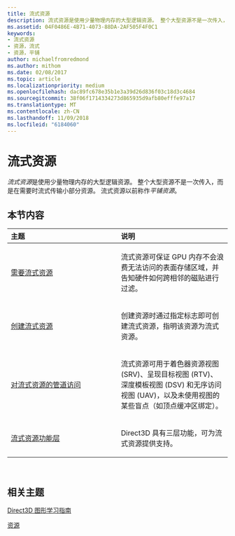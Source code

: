 ```yaml
---
title: 流式资源
description: 流式资源是使用少量物理内存的大型逻辑资源。 整个大型资源不是一次传入，而是在需要时流式传输小部分资源。 流式资源以前称作平铺资源。
ms.assetid: 04F0486E-4B71-4073-88DA-2AF505F4F0C1
keywords:
- 流式资源
- 资源，流式
- 资源，平铺
author: michaelfromredmond
ms.author: mithom
ms.date: 02/08/2017
ms.topic: article
ms.localizationpriority: medium
ms.openlocfilehash: dac89fc678e35b1e3a39d26d836f03c18d3c4684
ms.sourcegitcommit: 38f06f1714334273d865935d9afb80efffe97a17
ms.translationtype: MT
ms.contentlocale: zh-CN
ms.lasthandoff: 11/09/2018
ms.locfileid: "6184060"
---
```

# <a name="streaming-resources"></a>流式资源


*流式资源*是使用少量物理内存的大型逻辑资源。 整个大型资源不是一次传入，而是在需要时流式传输小部分资源。 流式资源以前称作*平铺资源*。

## <a name="span-idin-this-sectionspanin-this-section"></a><span id="in-this-section"></span>本节内容


<table>
<colgroup>
<col width="50%" />
<col width="50%" />
</colgroup>
<thead>
<tr class="header">
<th align="left">主题</th>
<th align="left">说明</th>
</tr>
</thead>
<tbody>
<tr class="odd">
<td align="left"><p><a href="the-need-for-streaming-resources.md">需要流式资源</a></p></td>
<td align="left"><p>流式资源可保证 GPU 内存不会浪费无法访问的表面存储区域，并告知硬件如何跨相邻的磁贴进行过滤。</p></td>
</tr>
<tr class="even">
<td align="left"><p><a href="creating-streaming-resources.md">创建流式资源</a></p></td>
<td align="left"><p>创建资源时通过指定标志即可创建流式资源，指明该资源为流式资源。</p></td>
</tr>
<tr class="odd">
<td align="left"><p><a href="pipeline-access-to-streaming-resources.md">对流式资源的管道访问</a></p></td>
<td align="left"><p>流式资源可用于着色器资源视图 (SRV)、呈现目标视图 (RTV)、深度模板视图 (DSV) 和无序访问视图 (UAV)，以及未使用视图的某些盲点（如顶点缓冲区绑定）。</p></td>
</tr>
<tr class="even">
<td align="left"><p><a href="streaming-resources-features-tiers.md">流式资源功能层</a></p></td>
<td align="left"><p>Direct3D 具有三层功能，可为流式资源提供支持。</p></td>
</tr>
</tbody>
</table>

 

## <a name="span-idrelated-topicsspanrelated-topics"></a><span id="related-topics"></span>相关主题


[Direct3D 图形学习指南](index.md)

[资源](resources.md)

 

 




